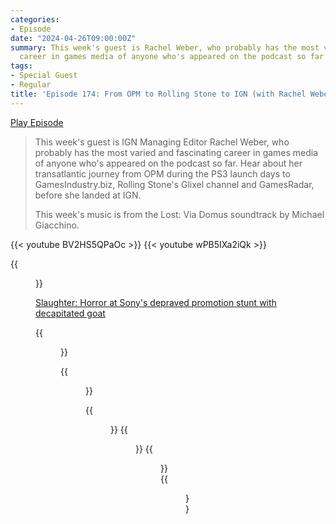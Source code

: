 ```yaml
---
categories:
- Episode
date: "2024-04-26T09:00:00Z"
summary: This week's guest is Rachel Weber, who probably has the most varied and fascinating
  career in games media of anyone who's appeared on the podcast so far.
tags:
- Special Guest
- Regular
title: 'Episode 174: From OPM to Rolling Stone to IGN (with Rachel Weber)'
---
```


[Play Episode](https://www.patreon.com/posts/episode-174-from-103053243)
> This week's guest is IGN Managing Editor Rachel Weber, who probably has the most varied and fascinating career in games media of anyone who's appeared on the podcast so far. Hear about her transatlantic journey from OPM during the PS3 launch days to GamesIndustry.biz, Rolling Stone's Glixel channel and GamesRadar, before she landed at IGN.
>
> This week's music is from the Lost: Via Domus soundtrack by Michael Giacchino.

{{< youtube BV2HS5QPaOc >}}
{{< youtube wPB5IXa2iQk >}}

{{<figure 
    src="/assets/images/slaughter.jpeg" 
    alt="Slaughter" >}}

[Slaughter: Horror at Sony's depraved promotion stunt with decapitated goat](https://www.dailymail.co.uk/news/article-451414/Slaughter-Horror-Sonys-depraved-promotion-stunt-decapitated-goat.html?)

{{<figure 
    src="/assets/images/chicago-pizza.jpeg" 
    caption="A Chicago Pizza" 
    alt="Chicago Pizza">}}

{{<figure 
    src="/assets/images/lampshade.jpeg" 
    alt="Lampshade" >}}

{{<figure 
    src="/assets/images/horrible.jpeg" 
    alt="Horrible" >}}
{{<figure 
    src="/assets/images/horrible-2.jpeg" 
    alt="Horrible" >}}
{{<figure 
    src="/assets/images/horrible-3.jpeg" 
    alt="Horrible" >}}
{{<figure 
    src="/assets/images/horrible-4.jpeg" 
    caption="Image Credit: NaesLyn" 
    alt="Horrible">}}